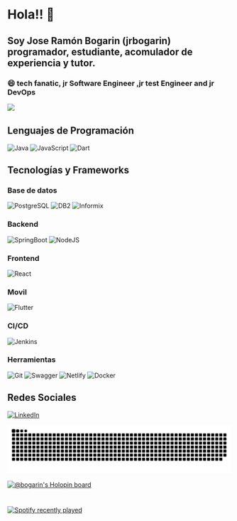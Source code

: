 
# Hola!! 👋
## Soy Jose Ramón Bogarin (jrbogarin) programador, estudiante, acomulador de experiencia y tutor.
### 😄 tech fanatic, jr Software Engineer ,jr test Engineer and jr DevOps 
[![](https://img.shields.io/badge/-@bogarin-%23181717?style=flat-square&logo=github)](https://github.com/bogarin)

## Lenguajes de Programación

![Java](https://img.shields.io/badge/java-%23ED8B00.svg?style=for-the-badge&logo=java&logoColor=white)
![JavaScript](https://img.shields.io/badge/javascript-%23323330.svg?style=for-the-badge&logo=javascript&logoColor=%23F7DF1E)
![Dart](https://img.shields.io/badge/dart-%23007ACC.svg?style=for-the-badge&logo=dart&logoColor=white)

## Tecnologías y Frameworks

### Base de datos
![PostgreSQL](https://img.shields.io/badge/postgresql-%23007ACC.svg?style=for-the-badge&logo=postgresql&logoColor=white)
![DB2](https://img.shields.io/badge/db2-%230A0FFF.svg?style=for-the-badge&logo=ibm&logoColor=white)
![Informix](https://img.shields.io/badge/informix-%23000000.svg?style=for-the-badge&logo=ibm&logoColor=#00C7B7)

### Backend
![SpringBoot](https://img.shields.io/badge/spring-%236DB33F.svg?style=for-the-badge&logo=spring&logoColor=white)
![NodeJS](https://img.shields.io/badge/node.js-6DA55F?style=for-the-badge&logo=node.js&logoColor=white)

### Frontend
![React](https://img.shields.io/badge/react-%2320232a.svg?style=for-the-badge&logo=react&logoColor=%2361DAFB)


### Movil
![Flutter](https://img.shields.io/badge/flutter-%2320232a.svg?style=for-the-badge&logo=flutter&logoColor=%2361DAFB)


### CI/CD
![Jenkins](https://img.shields.io/badge/jenkins-%23ED8B00.svg?style=for-the-badge&logo=jenkins&logoColor=white)

### Herramientas
![Git](https://img.shields.io/badge/git-%23F05033.svg?style=for-the-badge&logo=git&logoColor=white)
![Swagger](https://img.shields.io/badge/-Swagger-%23Clojure?style=for-the-badge&logo=swagger&logoColor=white)
![Netlify](https://img.shields.io/badge/netlify-%23000000.svg?style=for-the-badge&logo=netlify&logoColor=#00C7B7)
![Docker](https://img.shields.io/badge/docker-%230A0FFF.svg?style=for-the-badge&logo=docker&logoColor=white)


## Redes Sociales
[![LinkedIn](https://img.shields.io/badge/linkedin-%230077B5.svg?style=for-the-badge&logo=linkedin&logoColor=white)](www.linkedin.com/in/jr-bogarin/)



<img src="https://raw.githubusercontent.com/bogarin/bogarin/output/snake.svg" alt="Snake animation" />




[![@bogarin's Holopin board](https://holopin.me/bogarin)](https://holopin.io/@bogarin)


###

<br clear="both">

<div align="left">
  <a href="https://open.spotify.com/user/tokercuba">
    <img src="https://spotify-recently-played-readme.vercel.app/api?user=tokercuba&count=5&unique=true" alt="Spotify recently played"  />
  </a>
</div>

###
<!--
**bogarin/bogarin** is a ✨ _special_ ✨ repository because its `README.md` (this file) appears on your GitHub profile.

Here are some ideas to get you started:

- 🔭 I’m currently working on ...
- 🌱 I’m currently learning ...
- 👯 I’m looking to collaborate on ...
- 🤔 I’m looking for help with ...
- 💬 Ask me about ...
- 📫 How to reach me: ...
- 😄 Pronouns: ...
- ⚡ Fun fact: ...
-->
